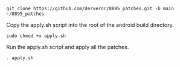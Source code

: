 ```
git clone https://github.com/derveror/8895_patches.git -b main ~/8895_patches
```

Copy the apply.sh script into the root of the android build directory.

```
sudo chmod +x apply.sh
```

Run the apply.sh script and apply all the patches.

```
. apply.sh
```

